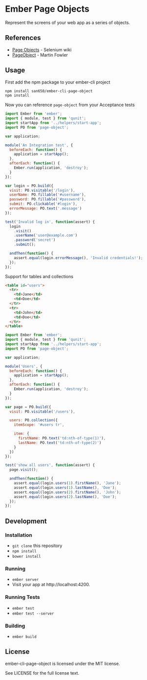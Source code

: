 # Ember Page Objects

Represent the screens of your web app as a series of objects.

## References

* [Page Objects](https://code.google.com/p/selenium/wiki/PageObjects) - Selenium wiki
* [PageObject](http://martinfowler.com/bliki/PageObject.html) - Martin Fowler

## Usage

First add the npm package to your ember-cli project

```sh
npm install san650/ember-cli-page-object
npm install
```

Now you can reference `page-object` from your Acceptance tests

```js
import Ember from 'ember';
import { module, test } from 'qunit';
import startApp from '../helpers/start-app';
import PO from 'page-object';

var application;

module('An Integration test', {
  beforeEach: function() {
    application = startApp();
  },
  afterEach: function() {
    Ember.run(application, 'destroy');
  }
});

var login = PO.build({
  visit: PO.visitable('/login'),
  userName: PO.fillable('#username'),
  password: PO.fillable('#password'),
  submit: PO.clickable('#login'),
  errorMessage: PO.text('.message')
});

test('Invalid log in', function(assert) {
  login
    .visit()
    .userName('user@example.com')
    .password('secret')
    .submit();

  andThen(function() {
    assert.equal(login.errorMessage(), 'Invalid credentials!');
  });
});
```

Support for tables and collections

```html
<table id="users">
  <tr>
    <td>Jane</td>
    <td>Doe</td>
  </tr>
  <tr>
    <td>John</td>
    <td>Doe</td>
  </tr>
</table>
```

```js
import Ember from 'ember';
import { module, test } from 'qunit';
import startApp from '../helpers/start-app';
import PO from 'page-object';

var application;

module('Users', {
  beforeEach: function() {
    application = startApp();
  },
  afterEach: function() {
    Ember.run(application, 'destroy');
  }
});

var page = PO.build({
  visit: PO.visitable('/users'),

  users: PO.collection({
    itemScope: '#users tr',

    item: {
      firstName: PO.text('td:nth-of-type(1)'),
      lastName: PO.text('td:nth-of-type(2)')
    }
  })
});

test('show all users', function(assert) {
  page.visit();

  andThen(function() {
    assert.equal(login.users(1).firstName(), 'Jane');
    assert.equal(login.users(1).lastName(), 'Doe');
    assert.equal(login.users(2).firstName(), 'John');
    assert.equal(login.users(2).lastName(), 'Doe');
  });
});
```

## Development

### Installation

* `git clone` this repository
* `npm install`
* `bower install`

### Running

* `ember server`
* Visit your app at http://localhost:4200.

### Running Tests

* `ember test`
* `ember test --server`

### Building

* `ember build`

## License

ember-cli-page-object is licensed under the MIT license.

See LICENSE for the full license text.
